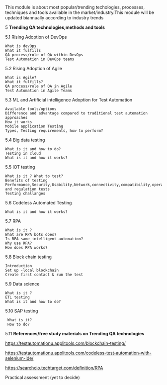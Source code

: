This module is about most popular/trending techologies, processes, techniques and tools available in the market/industry.This module will be updated biannually according to industry trends

5	**Trending QA technologies,methods and tools**

5.1 Rising Adoption  of DevOps 

    What is devOps
    What it fulfills
    QA process/role of QA within DevOps
    Test Automation in DevOps teams

5.2 Rising Adoption of Agile

    What is Agile?
    What it fulfills?
    QA process/role of QA in Agile
    Test Automation in Agile Teams

5.3 ML and Artificial intelligence Adoption for Test Automation

    Available tools/options
    Difference and advantage compared to traditional test automation approaches
    How it works
    Mobile application Testing
    Types, Testing requirements, how to perform?

5.4 Big data testing

    What is it and how to do?
    Testing in cloud
    What is it and how it works?

5.5 IOT testing

    What is it ? What to test?
    Benefits of testing
    Performance,Security,Usability,Network,connectivity,compatibility,operability,compliance and regulation tests
    Testing challanges

5.6 Codeless Automated Testing

    What is it and how it works?

5.7 RPA

    What is it ?
    What are RPA bots does?
    Is RPA same intelligent automation?
    Why use RPA?
    How does RPA works?

5.8 Block chain testing
 
    Introduction
    Set up -local blockchain
    Create first contact & run the test

5.9 Data science

    What is it ?
    ETL testing
    What is it and how to do?

5.10 SAP testing
 
     What is it?
     How to do?

5.11 **References/free study materials on Trending QA technologies**

https://testautomationu.applitools.com/blockchain-testing/

https://testautomationu.applitools.com/codeless-test-automation-with-selenium-ide/

https://searchcio.techtarget.com/definition/RPA

Practical assessment (yet to decide)
